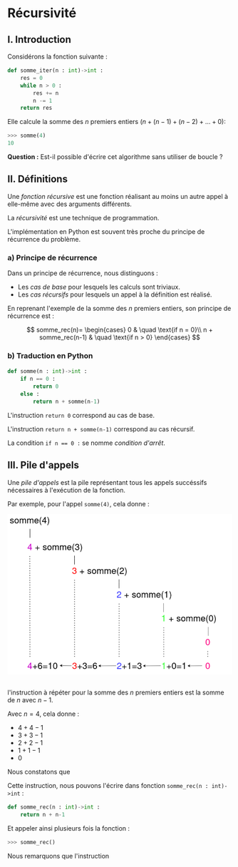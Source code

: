 # Récursivité

## I. Introduction

Considérons la fonction suivante :

```python
def somme_iter(n : int)->int :
    res = 0
    while n > 0 :
        res += n
        n -= 1
    return res
```

Elle calcule la somme des $n$ premiers entiers ($n + (n-1) + (n-2) + ... + 0$):

```python
>>> somme(4)
10
```

**Question :** Est-il possible d'écrire cet algorithme sans utiliser de boucle ?

## II. Définitions

Une *fonction récursive* est une fonction réalisant au moins un autre appel à elle-même avec des arguments différents.

La *récursivité* est une technique de programmation.

L'implémentation en Python est souvent très proche du principe de récurrence du problème.

### a) Principe de récurrence

Dans un principe de récurrence, nous distinguons :

- Les *cas de base* pour lesquels les calculs sont triviaux.
- Les *cas récursifs* pour lesquels un appel à la définition est réalisé.

En reprenant l'exemple de la somme des $n$ premiers entiers, son principe de récurrence est :

$$
somme_rec(n)=
\begin{cases}
0 & \quad \text{if n = 0}\\ 
n + somme_rec(n-1) & \quad \text{if n > 0}
\end{cases}
$$

### b) Traduction en Python

```python
def somme(n : int)->int :
    if n == 0 :
        return 0
    else :
        return n + somme(n-1)
```

L'instruction `return 0` correspond au cas de base.

L'instruction `return n + somme(n-1)` correspond au cas récursif.

La condition `if n == 0 :` se nomme *condition d'arrêt*.

## III. Pile d'appels

Une *pile d'appels* est la pile représentant tous les appels succéssifs nécessaires à l'exécution de la fonction.

Par exemple, pour l'appel `somme(4)`, cela donne :

![Pile d'appels](./img/pile_d_appels.png)

##


































l'instruction à répéter pour la somme des $n$ premiers entiers est la somme de $n$ avec $n-1$.

Avec $n=4$, cela donne :

- $4 + 4-1$
- $3 + 3-1$
- $2 + 2-1$
- $1 + 1-1$
- $0$

Nous constatons que 

Cette instruction, nous pouvons l'écrire dans fonction `somme_rec(n : int)->int` :

```python
def somme_rec(n : int)->int :
    return n + n-1
```

Et appeler ainsi plusieurs fois la fonction :

```python
>>> somme_rec()
```
Nous remarquons que l'instruction 

